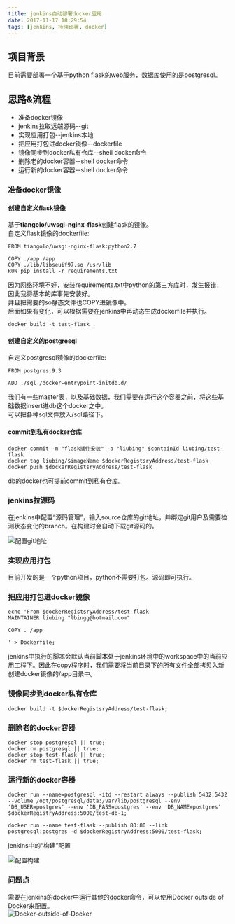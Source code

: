 ```yaml
---
title: jenkins自动部署docker应用
date: 2017-11-17 18:29:54
tags: [jenkins, 持续部署, docker]
---
```

## 项目背景
目前需要部署一个基于python flask的web服务，数据库使用的是postgresql。
 
## 思路&流程
* 准备docker镜像
* jenkins拉取远端源码--git
* 实现应用打包--jenkins本地
* 把应用打包进docker镜像--dockerfile
* 镜像同步到docker私有仓库--shell docker命令
* 删除老的docker容器--shell docker命令
* 运行新的docker容器--shell docker命令

### 准备docker镜像
#### 创建自定义flask镜像
基于**tiangolo/uwsgi-nginx-flask**创建flask的镜像。    
自定义flask镜像的dockerfile:

```shell
FROM tiangolo/uwsgi-nginx-flask:python2.7

COPY ./app /app
COPY ./lib/libseuif97.so /usr/lib
RUN pip install -r requirements.txt
```

因为网络环境不好，安装requirements.txt中python的第三方库时，发生报错，因此我将基本的库事先安装好。    
并且把需要的so静态文件也COPY进镜像中。    
后面如果有变化，可以根据需要在jenkins中再动态生成dockerfile并执行。

```shell
docker build -t test-flask .
```

#### 创建自定义的postgresql
自定义postgresql镜像的dockerfile:

```shell
FROM postgres:9.3

ADD ./sql /docker-entrypoint-initdb.d/
```
我们有一些master表，以及基础数据，我们需要在运行这个容器之前，将这些基础数据insert进db这个docker之中。    
可以把各种sql文件放入/sql路径下。

#### commit到私有docker仓库

```shell
docker commit -m "flask插件安装" -a "liubing" $containId liubing/test-flask
docker tag liubing/$imageName $dockerRegistsryAddress/test-flask
docker push $dockerRegistsryAddress/test-flask
```

db的docker也可提前commit到私有仓库。
### jenkins拉源码

在jenkins中配置“源码管理”，输入source仓库的git地址，并绑定git用户及需要检测状态变化的branch。在构建时会自动下载git源码的。

![配置git地址](http://obksgg9lx.bkt.clouddn.com/git.png)

### 实现应用打包

目前开发的是一个python项目，python不需要打包。源码即可执行。

### 把应用打包进docker镜像

```shell
echo 'From $dockerRegistsryAddress/test-flask
MAINTAINER liubing "lbingg@hotmail.com"

COPY . /app

' > Dockerfile;
```
jenkins中执行的脚本会默认当前脚本处于jenkins环境中的workspace中的当前应用工程下。因此在copy程序时，我们需要将当前目录下的所有文件全部拷贝入新创建docker镜像的/app目录中。

### 镜像同步到docker私有仓库

```shell
docker build -t $dockerRegistsryAddress/test-flask;
```
### 删除老的docker容器

```shell
docker stop postgresql || true;
docker rm postgresql || true;
docker stop test-flask || true;
docker rm test-flask || true;
```

### 运行新的docker容器

```shell
docker run --name=postgresql -itd --restart always --publish 5432:5432 --volume /opt/postgresql/data:/var/lib/postgresql --env 'DB_USER=postgres' --env 'DB_PASS=postgres' --env 'DB_NAME=postgres' $dockerRegistryAddress:5000/test-db-1;

docker run --name test-flask --publish 80:80 --link postgresql:postgres -d $dockerRegistryAddress:5000/test-flask;
```

jenkins中的“构建”配置

![配置构建](http://obksgg9lx.bkt.clouddn.com/structure.png)

### 问题点

需要在jenkins的docker中运行其他的docker命令，可以使用Docker outside of Docker来配置。    
![Docker-outside-of-Docker](http://liubing1545.github.io/2017/11/16/Docker-outside-of-Docker)